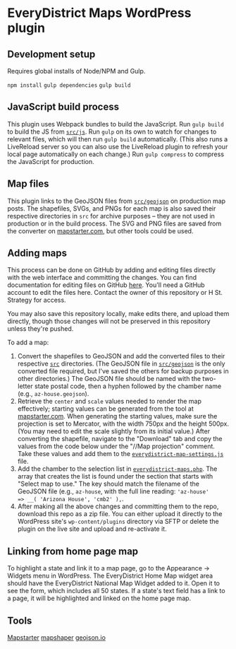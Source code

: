 # EveryDistrict Maps WordPress plugin

## Development setup

Requires global installs of Node/NPM and Gulp.

`npm install`
`gulp dependencies`
`gulp build`

## JavaScript build process

This plugin uses Webpack bundles to build the JavaScript. Run `gulp build` to build the JS from [`src/js`](src/js). Run `gulp` on its own to watch for changes to relevant files, which will then run `gulp build` automatically. (This also runs a LiveReload server so you can also use the LiveReload plugin to refresh your local page automatically on each change.) Run `gulp compress` to compress the JavaScript for production.

## Map files

This plugin links to the GeoJSON files from [`src/geojson`](src/geojson) on production map posts. The shapefiles, SVGs, and PNGs for each map is also saved their respective directories in `src` for archive purposes – they are not used in production or in the build process. The SVG and PNG files are saved from the converter on [mapstarter.com](http://mapstarter.com/), but other tools could be used.

## Adding maps

This process can be done on GitHub by adding and editing files directly with the web interface and committing the changes. You can find documentation for editing files on GitHub [here](https://help.github.com/articles/editing-files-in-your-repository/). You'll need a GitHub account to edit the files here. Contact the owner of this repository or H St. Strategy for access.

You may also save this repository locally, make edits there, and upload them directly, though those changes will not be preserved in this repository unless they're pushed.

To add a map:

1. Convert the shapefiles to GeoJSON and add the converted files to their respective [`src`](src) directories. (The GeoJSON file in [`src/geojson`](src/geojson) is the only converted file required, but I've saved the others for backup purposes in other directories.) The GeoJSON file should be named with the two-letter state postal code, then a hyphen followed by the chamber name (e.g., `az-house.geojson`).
1. Retrieve the `center` and `scale` values needed to render the map effectively; starting values can be generated from the tool at [mapstarter.com](http://mapstarter.com/). When generating the starting values, make sure the projection is set to Mercator, with the width 750px and the height 500px. (You may need to edit the scale slightly from its initial value.) After converting the shapefile, navigate to the "Download" tab and copy the values from the code below under the "//Map projection" comment. Take these values and add them to the [`everydistrict-map-settings.js`](everydistrict-map-settings.js) file.
1. Add the chamber to the selection list in [`everydistrict-maps.php`](everydistrict-maps.php). The array that creates the list is found under the section that starts with "Select map to use." The key should match the filename of the GeoJSON file (e.g., `az-house`, with the full line reading: `'az-house'          => __( 'Arizona House', 'cmb2' ),`.
1. After making all the above changes and committing them to the repo, download this repo as a zip file. You can either upload it directly to the WordPress site's `wp-content/plugins` directory via SFTP or delete the plugin on the live site and upload and re-activate it.

## Linking from home page map

To highlight a state and link it to a map page, go to the Appearance -> Widgets menu in WordPress. The EveryDistrict Home Map widget area should have the EveryDistrict National Map Widget added to it. Open it to see the form, which includes all 50 states. If a state's text field has a link to a page, it will be highlighted and linked on the home page map.

## Tools

[Mapstarter](http://mapstarter.com/)
[mapshaper](https://mapshaper.org/)
[geojson.io](http://geojson.io)
